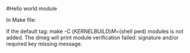 #Hello world module
 
In Make file: 

If the default tag: make -C $(KERNELBUILD) M=$(shell pwd) modules is not added.
The dmeg will print module verification failed: signature and/or required key missing message.
